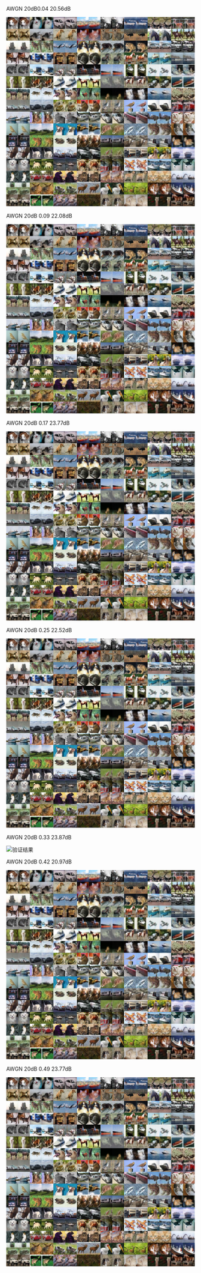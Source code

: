 
AWGN 20dB0.04  20.56dB  

![验证结果](resources/validation_awgn_snr20_c0.04_e2500.png)

AWGN  20dB  0.09  22.08dB  

![验证结果](resources/validation_awgn_snr20_c0.09_e2500.png)

AWGN  20dB  0.17  23.77dB  

![验证结果](resources/validation_awgn_snr20_c0.17_e2500.png)

AWGN  20dB  0.25  22.52dB  

![验证结果](resources/validation_awgn_snr20_c0.25_e2500.png)

AWGN  20dB  0.33  23.87dB  

![验证结果](resources/validation_snr20_c0.33_e2500.png)

AWGN  20dB  0.42  20.97dB  

![验证结果](resources/validation_awgn_snr20_c0.42_e2500.png)

AWGN  20dB  0.49  23.77dB  

![验证结果](resources/validation_awgn_snr20_c0.49_e2500.png)

